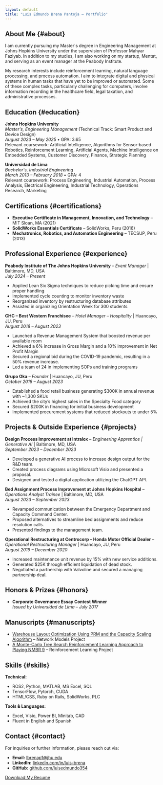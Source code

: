 ```yaml
---
layout: default
title: "Luis Edmundo Brena Pantoja – Portfolio"
---
```


## About Me {#about}

I am currently pursuing my Master's degree in Engineering Management at Johns Hopkins University under the supervision of Professor Mahyar Fazlyab. In addition to my studies, I am also working on my startup, Mentat, and serving as an event manager at the Peabody Institute.

My research interests include reinforcement learning, natural language processing, and process automation. I aim to integrate digital and physical systems in human tasks that have yet to be improved or automated. Some of these complex tasks, particularly challenging for computers, involve information recording in the healthcare field, legal taxation, and administrative processes.

## Education {#education}

**Johns Hopkins University**  
*Master's, Engineering Management* (Technical Track: Smart Product and Device Design)  
_August 2023 – May 2025_ • GPA: 3.65  
Relevant coursework: Artificial Intelligence, Algorithms for Sensor‑based Robotics, Reinforcement Learning, Artificial Agents, Machine Intelligence on Embedded Systems, Customer Discovery, Finance, Strategic Planning

**Universidad de Lima**  
*Bachelor's, Industrial Engineering*  
_March 2013 – February 2018_ • GPA: 4  
Relevant coursework: Process Engineering, Industrial Automation, Process Analysis, Electrical Engineering, Industrial Technology, Operations Research, Marketing

## Certifications {#certifications}

- **Executive Certificate in Management, Innovation, and Technology** – MIT Sloan, MA (2021)
- **SolidWorks Essentials Certificate** – SolidWorks, Peru (2016)
- **Mechatronics, Robotics, and Automation Engineering** – TECSUP, Peru (2013)

## Professional Experience {#experience}

**Peabody Institute of The Johns Hopkins University** – *Event Manager* | Baltimore, MD, USA  
_July 2024 – Present_  
- Applied Lean Six Sigma techniques to reduce picking time and ensure proper handling
- Implemented cycle counting to monitor inventory waste
- Reorganized inventory by restructuring database attributes
- Assisted in organizing Orientation Week for 300 students

**CHC – Best Western Franchisee** – *Hotel Manager – Hospitality* | Huancayo, JU, Peru  
_August 2018 – August 2023_  
- Launched a Revenue Management System that boosted revenue per available room
- Achieved a 6% increase in Gross Margin and a 10% improvement in Net Profit Margin
- Secured a regional bid during the COVID-19 pandemic, resulting in a 50% revenue increase.
- Led a team of 24 in implementing SOPs and training programs

**Grupo Oka** – *Founder* | Huancayo, JU, Peru  
_October 2018 – August 2023_  
- Established a food retail business generating $300K in annual revenue with ~1,300 SKUs
- Achieved the city’s highest sales in the Specialty Food category
- Secured $200K in financing for initial business development
- Implemented procurement systems that reduced stockouts to under 5%

## Projects & Outside Experience {#projects}

**Design Process Improvement at Intralox** – *Engineering Apprentice | Generative AI* | Baltimore, MD, USA  
_September 2023 – December 2023_  
- Developed a generative AI process to increase design output for the R&D team.
- Created process diagrams using Microsoft Visio and presented a proposal.
- Designed and tested a digital application utilizing the ChatGPT API.

**Bed Assignment Process Improvement at Johns Hopkins Hospital** – *Operations Analyst Trainee* | Baltimore, MD, USA  
_August 2023 – September 2023_  
- Revamped communication between the Emergency Department and Capacity Command Center.
- Proposed alternatives to streamline bed assignments and reduce resolution calls.
- Presented findings to the management team.

**Operational Restructuring at Centrocorp – Honda Motor Official Dealer** – *Operational Restructuring Manager* | Huancayo, JU, Peru  
_August 2019 – December 2020_  
- Increased maintenance unit revenue by 15% with new service additions.
- Generated $25K through efficient liquidation of dead stock.
- Negotiated a partnership with Valvoline and secured a managing partnership deal.

## Honors & Prizes {#honors}

- **Corporate Governance Essay Contest Winner**  
  *Issued by Universidad de Lima – July 2017*

## Manuscripts {#manuscripts}

- [Warehouse Layout Optimization Using PRM and the Capacity
 Scaling Algorithm](assets/optimization.pdf) – Network Models Project
- [A Monte-Carlo Tree Search Reinforcement
Learning Approach to Playing NMBR 9](assets/rl.pdf) – Reinforcement Learning Project

## Skills {#skills}

**Technical:**  
- ROS2, Python, MATLAB, MS Excel, SQL
- TensorFlow, Pytorch, CUDA
- HTML/CSS, Ruby on Rails, SolidWorks, PLC  

**Tools & Languages:**  
- Excel, Visio, Power BI, Minitab, CAD  
- Fluent in English and Spanish

## Contact {#contact}

For inquiries or further information, please reach out via:

- **Email:** [lbrenap1@jhu.edu](mailto:lbrenap1@jhu.edu)  
- **LinkedIn:** [linkedin.com/in/luis-brena](https://www.linkedin.com/in/luis-brena/)  
- **GitHub:** [github.com/luisedmundo354](https://github.com/luisedmundo354)

[Download My Resume](assets/resume.pdf)
